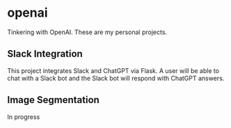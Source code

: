 # openai
Tinkering with OpenAI. These are my personal projects.

## Slack Integration
This project integrates Slack and ChatGPT via Flask.
A user will be able to chat with a Slack bot and the Slack bot will respond with ChatGPT answers.

## Image Segmentation
In progress
